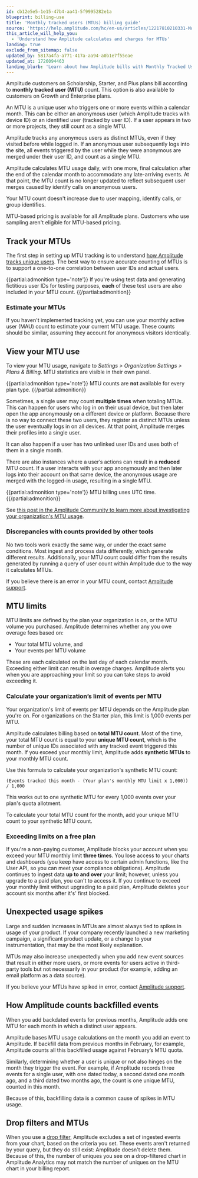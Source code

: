 ```yaml
---
id: cb12e5e5-1e15-47b4-aa41-5f9995282e1a
blueprint: billing-use
title: 'Monthly tracked users (MTUs) billing guide'
source: 'https://help.amplitude.com/hc/en-us/articles/12217810210331-Monthly-tracked-users-MTUs-billing-guide'
this_article_will_help_you:
  - 'Understand how Amplitude calculates and charges for MTUs'
landing: true
exclude_from_sitemap: false
updated_by: 5817a4fa-a771-417a-aa94-a0b1e7f55eae
updated_at: 1726094463
landing_blurb: 'Learn about how Amplitude bills with Monthly Tracked Users.'
---
```

Amplitude customers on Scholarship, Starter, and Plus plans bill according to **monthly tracked user (MTU)** count. This option is also available to customers on Growth and Enterprise plans. 

An MTU is a unique user who triggers one or more events within a calendar month. This can be either an anonymous user (which Amplitude tracks with device ID) or an identified user (tracked by user ID). If a user appears in two or more projects, they still count as a single MTU.

Amplitude tracks any anonymous users as distinct MTUs, even if they visited before while logged in. If an anonymous user subsequently logs into the site, all events triggered by the user while they were anonymous are merged under their user ID, and count as a single MTU.

Amplitude calculates MTU usage daily, with one more, final calculation after the end of the calendar month to accommodate any late-arriving events. At that point, the MTU count is no longer updated to reflect subsequent user merges caused by identify calls on anonymous users. 

Your MTU count doesn't increase due to user mapping, identify calls, or group identifies.

MTU-based pricing is available for all Amplitude plans. Customers who use sampling aren't eligible for MTU-based pricing.

## Track your MTUs

The first step in setting up MTU tracking is to understand [how Amplitude tracks unique users](/docs/data/sources/instrument-track-unique-users). The best way to ensure accurate counting of MTUs is to support a one-to-one correlation between user IDs and actual users.

{{partial:admonition type='note'}}
If you're using test data and generating fictitious user IDs for testing purposes, **each** of these test users are also included in your MTU count.
{{/partial:admonition}}

### Estimate your MTUs

If you haven't implemented tracking yet, you can use your monthly active user (MAU) count to estimate your current MTU usage. These counts should be similar, assuming they account for anonymous visitors identically.

## View your MTU use

To view your MTU usage, navigate to *Settings > Organization Settings > Plans & Billing*. MTU statistics are visible in their own panel.

{{partial:admonition type='note'}}
MTU counts are **not** available for every plan type.
{{/partial:admonition}}

Sometimes, a single user may count **multiple times** when totaling MTUs. This can happen for users who log in on their usual device, but then later open the app anonymously on a different device or platform. Because there is no way to connect these two users, they register as distinct MTUs unless the user eventually logs in on all devices. At that point, Amplitude merges their profiles into a single user.

It can also happen if a user has two unlinked user IDs and uses both of them in a single month.

There are also instances where a user’s actions can result in a **reduced** MTU count. If a user interacts with your app anonymously and then later logs into their account on that same device, the anonymous usage are  merged with the logged-in usage, resulting in a single MTU.

{{partial:admonition type='note'}}
MTU billing uses UTC time.
{{/partial:admonition}}

See [this post in the Amplitude Community to learn more about investigating your organization's MTU usage](https://community.amplitude.com/building-and-sharing-your-analysis-58/learn-how-to-investigate-your-org-s-monthly-tracked-users-mtus-2163).

### Discrepancies with counts provided by other tools

No two tools work exactly the same way, or under the exact same conditions. Most ingest and process data differently, which generate different results. Additionally, your MTU count could differ from the results generated by running a query of user count within Amplitude due to the way it calculates MTUs.

If you believe there is an error in your MTU count, contact [Amplitude support](https://support.amplitude.com).

## MTU limits

MTU limits are defined by the plan your organization is on, or the MTU volume you purchased. Amplitude determines whether any you owe overage fees based on:

* Your total MTU volume, and
* Your events per MTU volume

These are each calculated on the last day of each calendar month. Exceeding either limit can result in overage charges. Amplitude alerts you when you are approaching your limit so you can take steps to avoid exceeding it.

### Calculate your organization’s limit of events per MTU

Your organization's limit of events per MTU depends on the Amplitude plan you're on. For organizations on the Starter plan, this limit is 1,000 events per MTU. 

Amplitude calculates billing based on **total MTU count**. Most of the time, your total MTU count is equal to your **unique MTU count**, which is the number of unique IDs associated with any tracked event triggered this month. If you exceed your monthly limit, Amplitude adds **synthetic MTUs** to your monthly MTU count.

Use this formula to calculate your organization's synthetic MTU count:

`(Events tracked this month - (Your plan's monthly MTU limit x 1,000)) / 1,000`

This works out to one synthetic MTU for every 1,000 events over your plan's quota allotment.

To calculate your total MTU count for the month, add your unique MTU count to your synthetic MTU count.

### Exceeding limits on a free plan

If you're a non-paying customer, Amplitude blocks your account when you exceed your MTU monthly limit **three times**. You lose access to your charts and dashboards (you keep have access to certain admin functions, like the User API, so you can meet your compliance obligations). Amplitude continues to ingest data **up to and over** your limit; however, unless you upgrade to a paid plan, you can't to access it. If you continue to exceed your monthly limit without upgrading to a paid plan, Amplitude deletes your account six months after it's' first blocked.

## Unexpected usage spikes

Large and sudden increases in MTUs are almost always tied to spikes in usage of your product. If your company recently launched a new marketing campaign, a significant product update, or a change to your instrumentation, that may be the most likely explanation.

MTUs may also increase unexpectedly when you add new event sources that result in either more users, or more events for users active in third-party tools but not necessarily in your product (for example, adding an email platform as a data source).

If you believe your MTUs have spiked in error, contact [Amplitude support](https://support.amplitude.com).

## How Amplitude counts backfilled events

When you add backdated events for previous months, Amplitude adds one MTU for each month in which a distinct user appears.

Amplitude bases MTU usage calculations on the month you add an event to Amplitude. If  backfill data from previous months in February, for example, Amplitude counts all this backfilled usage against February’s MTU quota.

Similarly, determining whether a user is unique or not also hinges on the month they trigger the event. For example, if Amplitude records three events for a single user, with one dated today, a second dated one month ago, and a third dated two months ago, the count is one unique MTU, counted in this month.

Because of this, backfilling data is a common cause of spikes in MTU usage.

## Drop filters and MTUs

When you use a [drop filter](/docs/data/remove-invalid-data), Amplitude  excludes a set of ingested events from your chart, based on the criteria you set. These events aren't returned by your query, but they do still exist: Amplitude doesn't delete them. Because of this, the number of uniques you see on a drop-filtered chart in Amplitude Analytics may not match the number of uniques on the MTU chart in your billing report.